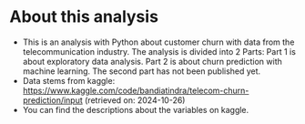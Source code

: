 # About this analysis
- This is an analysis with Python about customer churn with data from the telecommunication industry. The analysis is divided into 2 Parts: Part 1 is about exploratory data analysis. Part 2 is about churn prediction with machine learning. The second part has not been published yet. 
- Data stems from kaggle: https://www.kaggle.com/code/bandiatindra/telecom-churn-prediction/input (retrieved on: 2024-10-26)
- You can find the descriptions about the variables on kaggle.
